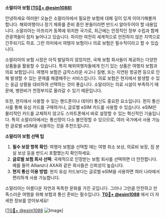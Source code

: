 **소말리아 보험 [[TG💪+ @esim1088](https://t.me/s/esim1088)]**

안녕하세요 여러분! 오늘은 소말리아에서 필요한 보험에 대해 깊이 있게 이야기해볼까 합니다. 해외여행이나 장기 체류를 준비 중인 분들이라면 반드시 알아두어야 할 내용입니다. 소말리아는 아프리카 동쪽에 위치한 국가로, 최근에는 안정적인 정부 수립과 함께 관광객들이 점차 늘어나고 있습니다. 하지만 여전히 세계적으로 안전하지 않은 지역으로 간주되기도 하죠. 그런 의미에서 여행자 보험이나 의료 보험은 필수적이라고 할 수 있습니다.

소말리아의 보험 시장은 아직 발달하지 않았지만, 국제 보험 회사들이 제공하는 다양한 상품들을 활용할 수 있습니다. 특히 해외여행자들에게 인기 있는 상품은 여행자 보험과 의료 보험입니다. 여행자 보험은 급작스러운 사고나 질병, 또는 지연된 항공편 등으로 인해 발생할 수 있는 문제를 해결해주는 서비스입니다. 의료 보험은 현지에서 발생할 수 있는 응급 상황을 대비하여 선택하는 것이 좋습니다. 소말리아는 의료 시설이 부족하기 때문에, 병원비가 천정부지로 올라갈 수 있기 때문입니다.

또한, 현지에서 사용할 수 있는 핸드폰이나 데이터 통신도 중요한 요소입니다. 현지 통신사를 통해 유심 카드를 구매하거나, 글로벌 eSIM 카드를 사용할 수 있습니다. eSIM은 물리적인 카드를 교체하지 않고도 스마트폰에서 바로 설정할 수 있는 혁신적인 기술입니다. 특히 소말리아에서는 통신망이 다소 불안정할 수 있으므로, 여러 국가에서 사용 가능한 글로벌 eSIM을 사용하는 것을 추천드립니다.

**소말리아 보험 선택 팁**

1. **필수 보장 항목 확인**: 여행자 보험을 선택할 때는 여행 취소 보상, 의료비 보장, 짐 분실 보상 등을 반드시 포함했는지 확인하세요.
2. **글로벌 보험 회사 선택**: 국제적으로 인정받는 보험 회사를 선택하면 더 안전합니다. 예를 들어 Allianz나 AXA와 같은 회사들은 신뢰성이 높습니다.
3. **현지 통신 이용 방법**: 현지 유심 카드보다는 글로벌 eSIM을 사용하면 여러 나라에서 편리하게 사용 가능합니다.

소말리아는 아름다운 자연과 독특한 문화를 가진 곳입니다. 그러나 그만큼 안전하고 만족스러운 여행을 위해 보험과 통신 준비는 필수입니다. **[TG💪+ @esim1088](https://t.me/s/esim1088)** 에서 더 자세한 정보를 얻어보세요!

[[TG💪+ @esim1088](https://t.me/s/esim1088) ![Image](https://i.postimg.cc/Y0z9fWf4/image.png)]